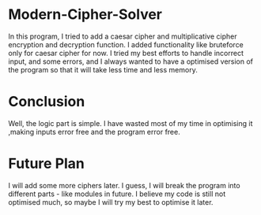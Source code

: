 # Modern-Cipher-Solver
In this program, I tried to add a caesar cipher and multiplicative cipher encryption and decryption function.
I added functionality like bruteforce only for caesar cipher for now.
I tried my best efforts to handle incorrect input, and some errors, and I always wanted to have a optimised version of the program so that it will take less time and less memory.

# Conclusion
Well, the logic part is simple.
I have wasted most of my time in optimising it ,making inputs error free and the program error free.
# Future Plan 
I will add some more ciphers later.
I guess, I will break the program into different parts - like modules in future. 
I believe my code is still not optimised much, so maybe I will try my best to optimise it later.
